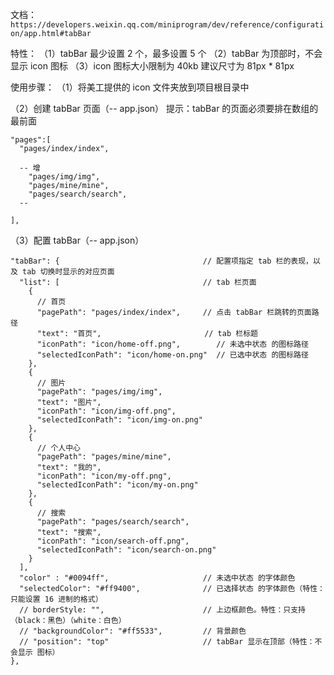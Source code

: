 文档：`https://developers.weixin.qq.com/miniprogram/dev/reference/configuration/app.html#tabBar`

特性：
  （1）tabBar 最少设置 2 个，最多设置 5 个
  （2）tabBar 为顶部时，不会显示 icon 图标
  （3）icon 图标大小限制为 40kb 建议尺寸为 81px * 81px

使用步骤：
  （1）将美工提供的 icon 文件夹放到项目根目录中

  （2）创建 tabBar 页面（-- app.json）
    提示：tabBar 的页面必须要排在数组的最前面

    "pages":[
      "pages/index/index",
      
      -- 增
        "pages/img/img",
        "pages/mine/mine",
        "pages/search/search",
      -- 

    ],

  （3）配置 tabBar（-- app.json）

    "tabBar": {                                // 配置项指定 tab 栏的表现，以及 tab 切换时显示的对应页面
      "list": [                                // tab 栏页面
        {                               
          // 首页
          "pagePath": "pages/index/index",     // 点击 tabBar 栏跳转的页面路径
          "text": "首页",                       // tab 栏标题
          "iconPath": "icon/home-off.png",        // 未选中状态 的图标路径
          "selectedIconPath": "icon/home-on.png"  // 已选中状态 的图标路径
        },
        {
          // 图片
          "pagePath": "pages/img/img",
          "text": "图片",
          "iconPath": "icon/img-off.png",
          "selectedIconPath": "icon/img-on.png"
        },
        {
          // 个人中心
          "pagePath": "pages/mine/mine",
          "text": "我的",
          "iconPath": "icon/my-off.png",
          "selectedIconPath": "icon/my-on.png"
        },
        {
          // 搜索
          "pagePath": "pages/search/search",
          "text": "搜索",
          "iconPath": "icon/search-off.png",
          "selectedIconPath": "icon/search-on.png"
        }
      ],
      "color" : "#0094ff",                     // 未选中状态 的字体颜色
      "selectedColor": "#ff9400",              // 已选择状态 的字体颜色（特性：只能设置 16 进制的格式）
      // borderStyle: "",                      // 上边框颜色。特性：只支持（black：黑色）（white：白色）
      // "backgroundColor": "#ff5533",         // 背景颜色
      // "position": "top"                     // tabBar 显示在顶部（特性：不会显示 图标）
    },


